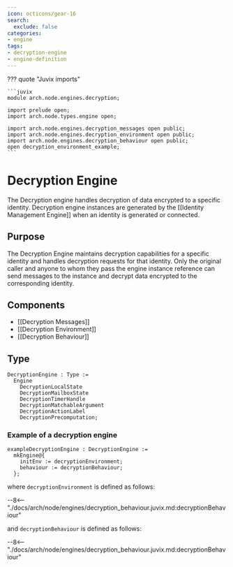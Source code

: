 ```yaml
---
icon: octicons/gear-16
search:
  exclude: false
categories:
- engine
tags:
- decryption-engine
- engine-definition
---
```


??? quote "Juvix imports"

    ```juvix
    module arch.node.engines.decryption;

    import prelude open;
    import arch.node.types.engine open;

    import arch.node.engines.decryption_messages open public;
    import arch.node.engines.decryption_environment open public;
    import arch.node.engines.decryption_behaviour open public;
    open decryption_environment_example;
    ```

# Decryption Engine

The Decryption engine handles decryption of data encrypted to a specific
identity. Decryption engine instances are generated by the
[[Identity Management Engine]] when an identity is generated or connected.

## Purpose

The Decryption Engine maintains decryption capabilities for a specific identity
and handles decryption requests for that identity. Only the original caller and
anyone to whom they pass the engine instance reference can send messages to the
instance and decrypt data encrypted to the corresponding identity.

## Components

- [[Decryption Messages]]
- [[Decryption Environment]]
- [[Decryption Behaviour]]

## Type

<!-- --8<-- [start:DecryptionEngine] -->
```juvix
DecryptionEngine : Type :=
  Engine
    DecryptionLocalState
    DecryptionMailboxState
    DecryptionTimerHandle
    DecryptionMatchableArgument
    DecryptionActionLabel
    DecryptionPrecomputation;
```
<!-- --8<-- [end:DecryptionEngine] -->

### Example of a decryption engine

<!-- --8<-- [start:exampleDecryptionEngine] -->
```juvix
exampleDecryptionEngine : DecryptionEngine :=
  mkEngine@{
    initEnv := decryptionEnvironment;
    behaviour := decryptionBehaviour;
  };
```
<!-- --8<-- [end:exampleDecryptionEngine] -->

where `decryptionEnvironment` is defined as follows:

--8<-- "./docs/arch/node/engines/decryption_behaviour.juvix.md:decryptionBehaviour"

and `decryptionBehaviour` is defined as follows:

--8<-- "./docs/arch/node/engines/decryption_behaviour.juvix.md:decryptionBehaviour"
